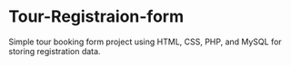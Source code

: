 # Tour-Registraion-form
Simple tour booking form project using HTML, CSS, PHP, and MySQL for storing registration data.
